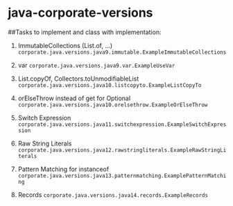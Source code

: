 # java-corporate-versions

##Tasks to implement and class with implementation:
1.	ImmutableCollections (List.of, …)
`corporate.java.versions.java9.immutable.ExampleImmutableCollections`

2.	var
`corporate.java.versions.java9.var.ExampleUseVar`

3.	List.copyOf, Collectors.toUnmodifiableList
`corporate.java.versions.java10.listcopyto.ExampleListCopyTo`

4.	orElseThrow instead of get for Optional
`corporate.java.versions.java10.orelsethrow.ExampleOrElseThrow`

5.	Switch Expression
`corporate.java.versions.java11.switchexpression.ExampleSwitchExpression`

6.	Raw String Literals
`corporate.java.versions.java12.rawstringliterals.ExampleRawStringLiterals`

7.	Pattern Matching for instanceof
`corporate.java.versions.java13.patternmatching.ExamplePatternMatching`

8.	Records
`corporate.java.versions.java14.records.ExampleRecords`

